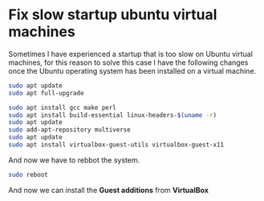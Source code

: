 # Fix slow startup ubuntu virtual machines

Sometimes I have experienced a startup that is too slow on Ubuntu virtual machines, for this reason to solve this case I have the following changes once the Ubuntu operating system has been installed on a virtual machine.

```bash
sudo apt update
sudo apt full-upgrade
````

```bash
sudo apt install gcc make perl
sudo apt install build-essential linux-headers-$(uname -r)
sudo apt update
sudo add-apt-repository multiverse
sudo apt update
sudo apt install virtualbox-guest-utils virtualbox-guest-x11
````

And now we have to rebbot the system.

```bash
sudo reboot
````

And now we can install the **Guest additions** from **VirtualBox**

